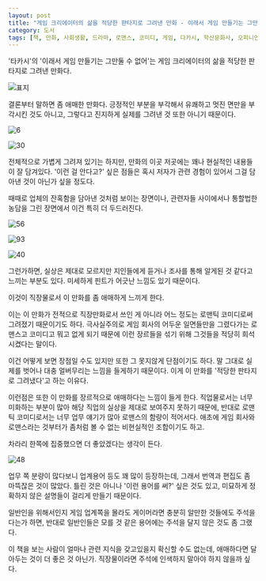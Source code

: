 ```yaml
---
layout: post
title: "게임 크리에이터의 삶을 적당한 판타지로 그려낸 만화 - 이래서 게임 만들기는 그만둘 수 없어 1"
category: 도서
tags: [책, 만화, 사회생활, 드라마, 로맨스, 코미디, 게임, 다카시, 학산문화사, 오피니언 리더, 서평]
---
```


'타카시'의
'이래서 게임 만들기는 그만둘 수 없어'는
게임 크리에이터의 삶을 적당한 판타지로 그려낸 만화다.

![표지](/images/koredakara-gam-zukuri-wa-yamerarenai-1-comic-book-h480.jpg)

결론부터 말하면 좀 애매한 만화다.
긍정적인 부분을 부각해서 유쾌하고 멋진 면만을 부각시킨 것도 아니고,
그렇다고 진지하게 실제를 그려낸 것 또한 아니기 때문이다.

![6](/images/koredakara-gam-zukuri-wa-yamerarenai-1-comic-book-p006.jpg)

![30](/images/koredakara-gam-zukuri-wa-yamerarenai-1-comic-book-p030.jpg)

전체적으로 가볍게 그려져 있기는 하지만,
만화의 이곳 저곳에는 꽤나 현실적인 내용들이 잘 담겨있다.
'이런 걸 안다고?' 싶은 점들은 혹시 저자가 관련 경험이 있어서 그걸 담아낸 것이 아닌가 싶을 정도다.

때때로 업체의 잔혹함을 담아낸 것처럼 보이는 장면이나,
관련자들 사이에서나 통할법한 농담을 그린 장면에서 이건 특히 더 두드러진다.

![56](/images/koredakara-gam-zukuri-wa-yamerarenai-1-comic-book-p056.jpg)

![93](/images/koredakara-gam-zukuri-wa-yamerarenai-1-comic-book-p093.jpg)

![40](/images/koredakara-gam-zukuri-wa-yamerarenai-1-comic-book-p040.jpg)

그런가하면, 실상은 제대로 모르지만 지인들에게 듣거나 조사를 통해 알게된 것 같다고 느끼는 부분도 있다.
미세하게 핀트가 어긋난 느낌도 있기 때문이다.

이것이 직장물로서 이 만화를 좀 애매하게 느끼게 한다.

이는 이 만화가 전적으로 직장만화로서 쓰인 게 아니라
어느 정도는 로맨틱 코미디로써 그려졌기 때문이기도 하다.
극사실주의로 게임 회사의 어두운 일면들만을 그렸다가는
로맨스고 코미디고 뭐고 없게 되기 때문에
이런 장르들을 섞기 위해 그것들을 적당히 희석시켰다는 말이다.

이건 어떻게 보면 장점일 수도 있지만 또한 그 못지않게 단점이기도 하다.
말 그대로 실제를 벗어나 대충 얼버무리는 느낌을 들게하기 때문이다.
이게 이 만화를 '적당한 판타지로 그려냈다'고 하는 이유다.

이런점은 또한 이 만화를 장르적으로 애매하다는 느낌이 들게 한다.
직업물로서는 너무 미화하는 부분이 많아 해당 직업의 실상을 제대로 보여주지 못하기 때문에,
반대로 로맨틱 코미디로서는 너무 업무 얘기가 많아 로맨스의 함량이 적어서다.
애초에 게임 회사와 로맨스라는 것부터가 좀처럼 볼 수 없는 비현실적인 조합이기도 하고.

차라리 한쪽에 집중했으면 더 좋았겠다는 생각이 든다.

![48](/images/koredakara-gam-zukuri-wa-yamerarenai-1-comic-book-p048.jpg)

업무 쪽 분량이 많다보니 업계용어 등도 꽤 많이 등장하는데,
그래서 번역과 편집도 좀 마뜩잖은 것이 많았다.
틀린 것은 아니나 '이런 용어를 써?' 싶은 것도 있고,
미묘하게 정확하지 않은 설명들이 걸리게 만들기 때문이다.

일반인을 위해서인지 게임 업계쪽을 몰라도 게이머라면 충분히 알만한 것들에도 주석을 다는가 하면,
반대로 일반인들은 모를 것 같은 용어에는 주석을 달지 않은 것도 좀 그랬다.

이 책을 보는 사람이 얼마나 관련 지식을 갖고있을지 확신할 수도 없는데,
애매하다면 달아두는 것이 더 좋은 것 아닌가.
직장물이라면 주석에 인색하지 말아야 하지 않을까 싶다.
